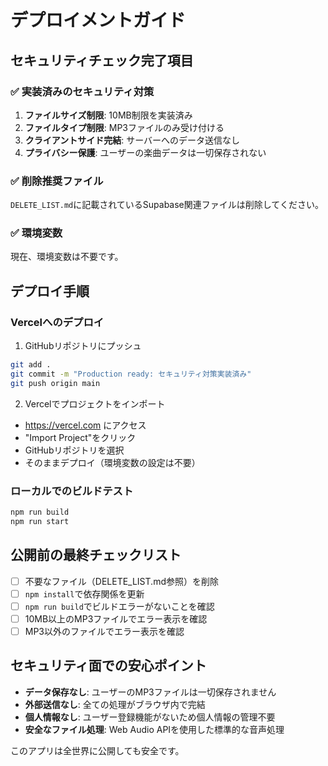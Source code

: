 # デプロイメントガイド

## セキュリティチェック完了項目

### ✅ 実装済みのセキュリティ対策
1. **ファイルサイズ制限**: 10MB制限を実装済み
2. **ファイルタイプ制限**: MP3ファイルのみ受け付ける
3. **クライアントサイド完結**: サーバーへのデータ送信なし
4. **プライバシー保護**: ユーザーの楽曲データは一切保存されない

### ✅ 削除推奨ファイル
`DELETE_LIST.md`に記載されているSupabase関連ファイルは削除してください。

### ✅ 環境変数
現在、環境変数は不要です。

## デプロイ手順

### Vercelへのデプロイ

1. GitHubリポジトリにプッシュ
```bash
git add .
git commit -m "Production ready: セキュリティ対策実装済み"
git push origin main
```

2. Vercelでプロジェクトをインポート
- https://vercel.com にアクセス
- "Import Project"をクリック
- GitHubリポジトリを選択
- そのままデプロイ（環境変数の設定は不要）

### ローカルでのビルドテスト

```bash
npm run build
npm run start
```

## 公開前の最終チェックリスト

- [ ] 不要なファイル（DELETE_LIST.md参照）を削除
- [ ] `npm install`で依存関係を更新
- [ ] `npm run build`でビルドエラーがないことを確認
- [ ] 10MB以上のMP3ファイルでエラー表示を確認
- [ ] MP3以外のファイルでエラー表示を確認

## セキュリティ面での安心ポイント

- **データ保存なし**: ユーザーのMP3ファイルは一切保存されません
- **外部送信なし**: 全ての処理がブラウザ内で完結
- **個人情報なし**: ユーザー登録機能がないため個人情報の管理不要
- **安全なファイル処理**: Web Audio APIを使用した標準的な音声処理

このアプリは全世界に公開しても安全です。
